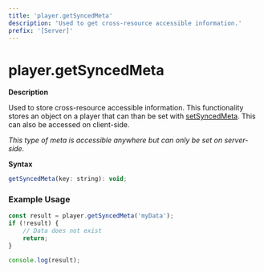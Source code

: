 ```yaml
---
title: 'player.getSyncedMeta'
description: 'Used to get cross-resource accessible information.'
prefix: '[Server]'
---
```


# player.getSyncedMeta

**Description**

Used to store cross-resource accessible information. This functionality stores an object on a player that can than be set with [setSyncedMeta](./setSyncedMeta.md). This can also be accessed on client-side.

_This type of meta is accessible anywhere but can only be set on server-side._

**Syntax**

```js
getSyncedMeta(key: string): void;
```

### Example Usage

```js
const result = player.getSyncedMeta('myData');
if (!result) {
    // Data does not exist
    return;
}

console.log(result);
```
